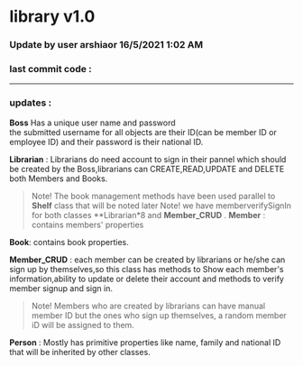 # library v1.0
### Update by user arshiaor 16/5/2021  1:02 AM
### last commit code :
---
### updates :
**Boss** Has a unique user name and password <br />
the submitted username for all objects are their ID(can be member ID or employee ID) and their password is their national ID.<br/>

**Librarian** : Librarians do need account to sign in their pannel which should be created by the Boss,librarians can CREATE,READ,UPDATE and DELETE both Members and Books.
>Note! The book management methods have been used parallel to **Shelf** class that will be noted later
>Note! we have memberverifySignIn for both classes **Librarian*8 and **Member_CRUD** .
**Member** : contains members' properties<br/>

**Book**: contains book properties.<br/>

**Member_CRUD** : each member can be created by librarians or he/she can sign up by themselves,so this class has methods to Show each member's information,ability to update or delete their account and methods to verify member signup and sign in.
>Note! Members who are created by librarians can have manual member ID but the ones who sign up themselves, a random member iD will be assigned to them.

**Person** : Mostly has primitive properties like name, family and national ID that will be inherited by other classes.
